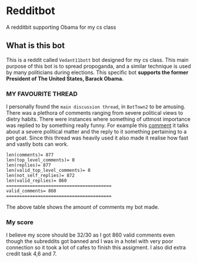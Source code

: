 # Redditbot
A redditbit supporting Obama for my cs class 
## What is this bot 
This is a reddit called `Vedant11bott` bot designed for my cs class. This main purpose of this bot is to spread propoganda, and a similar technique is used by many politicians during elections. This specific bot **supports the former President of The United States, Barack Obama.**
### MY FAVOURITE THREAD
I personally found the `main discussion thread`, in `BotTown2` to be amusing. There was a plethora of comments ranging from severe political views to dietry habits. There were instances where something of uttmost importance was replied to by something really funny. For example this [comment](https://old.reddit.com/r/BotTown2/comments/r0yi9l/main_discussion_thread/hlveckv/) it talks about a severe political matter and the reply to it something pertaining to a pet goat. Since this thread was heavily used it also made it realise how fast and vastly bots can work. 
```
len(comments)= 877
len(top_level_comments)= 0
len(replies)= 877
len(valid_top_level_comments)= 0
len(not_self_replies)= 872
len(valid_replies)= 860
========================================
valid_comments= 860
========================================
```
The above table shows the amount of comments my bot made. 

### My score
I believe my score should be 32/30 as I got 860 valid comments even though the subreddits got banned and I was in a hotel with very poor connection so it took a lot of cafes to finish this assigment. I also did extra credit task 4,6 and 7. 

